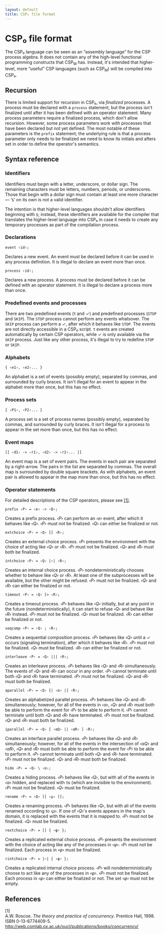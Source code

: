 ```yaml
---
layout: default
title: CSP₀ file format
---
```


# CSP₀ file format

The CSP₀ language can be seen as an “assembly language” for the CSP
process algebra.  It does not contain any of the high-level functional
programming constructs that CSP<sub>M</sub> has.  Instead, it's
intended that higher-level, more “useful” CSP languages (such as
CSP<sub>M</sub>) will be compiled into CSP₀.

## Recursion

There is limited support for recursion in CSP₀, via _finalized_
processes.  A process must be declared with a `process` statement, but
the process isn't finalized until after it has been defined with an
operator statement.  Many process parameters require a finalized
process, which don't allow recursion.  However, some process
parameters work with processes that have been declared but not yet
defined.  The most notable of these parameters is the `prefix`
statement; the underlying rule is that a process parameter only needs
to be finalized we need to know its initials and afters set in order
to define the operator's semantics.

## Syntax reference

### Identifiers

Identifiers must begin with a letter, underscore, or dollar sign.  The
remaining characters must be letters, numbers, periods, or
underscores.  Those that begin with a dollar sign must contain at
least one more character — ‘`$`’ on its own is not a valid identifier.

The intention is that higher-level languages shouldn't allow
identifiers beginning with `$`; instead, these identifiers are
available for the compiler that translates the higher-level language
into CSP₀ in case it needs to create any temporary processes as part
of the compilation process.

### Declarations

    event ‹id›;

Declares a new event.  An event must be declared before it can be used
in any process definition.  It is illegal to declare an event more
than once.

    process ‹id›;

Declares a new process.  A process must be declared before it can be
defined with an operator statement.  It is illegal to declare a
process more than once.

### Predefined events and processes

There are two predefined events (τ and ✓) and predefined processes
(`STOP` and `SKIP`).  The `STOP` process cannot perform any events
whatsover.  The `SKIP` process can perform a ✓, after which it behaves
like `STOP`.  The events are not directly accessible in a CSP₀ script.
τ events are created automatically by certain CSP operators, while ✓
is only available via the `SKIP` process.  Just like any other
process, it's illegal to try to redefine `STOP` or `SKIP`.

### Alphabets

    { ‹e1›, ‹e2›... }

An alphabet is a set of events (possibly empty), separated by commas,
and surrounded by curly braces.  It isn't illegal for an event to
appear in the alphabet more than once, but this has no effect.

### Process sets

    { ‹P1›, ‹P2›... }

A process set is a set of process names (possibly empty), separated by
commas, and surrounded by curly braces.  It isn't illegal for a
process to appear in the set more than once, but this has no effect.

### Event maps

    [[ ‹d1› -> ‹r1›, ‹d2› -> ‹r2›... ]]

An event map is a set of event pairs.  The events in each pair are
separated by a right-arrow.  The pairs in the list are separated by
commas.  The overall map is surrounded by double square brackets.  As
with alphabets, an event pair is allowed to appear in the map more
than once, but this has no effect.

### Operator statements

For detailed descriptions of the CSP operators, please see
[\[1\]](#bib1).

    prefix ‹P› = ‹e› -> ‹Q›;

Creates a prefix process.  _‹P›_ can perform an _‹e›_ event, after
which it behaves like _‹Q›_.  _‹P›_ must not be finalized.  _‹Q›_ can
either be finalized or not.

    extchoice ‹P› = ‹Q› [] ‹R›;

Creates an external choice process.  _‹P›_ presents the environment
with the choice of acting like _‹Q›_ or _‹R›_.  _‹P›_ must not be
finalized.  _‹Q›_ and _‹R›_ must both be finalized.

    intchoice ‹P› = ‹Q› |~| ‹R›;

Creates an internal choice process.  _‹P›_ nondeterministically
chooses whether to behave like _‹Q›_ or _‹R›_.  At least one of the
subprocesses will be available, but the other might be refused.  _‹P›_
must not be finalized.  _‹Q›_ and _‹R›_ can either be finalized or
not.

    timeout ‹P› = ‹Q› [> ‹R›;

Creates a timeout process.  _‹P›_ behaves like _‹Q›_ initially, but at
any point in the future (nondeterministically), it can start to refuse
_‹Q›_ and behave like _‹R›_ instead.  _‹P›_ must not be finalized.
_‹Q›_ must be finalized.  _‹R›_ can either be finalized or not.

    seqcomp ‹P› = ‹Q› ; ‹R›;

Creates a sequential composition process.  _‹P›_ behaves like _‹Q›_
until a ✓ occurs (signaling termination), after which it behaves like
_‹R›_.  _‹P›_ must not be finalized.  _‹Q›_ must be finalized.  _‹R›_
can either be finalized or not.

    interleave ‹P› = ‹Q› ||| ‹R›;

Creates an interleave process.  _‹P›_ behaves like _‹Q›_ and _‹R›_
simultaneously.  The events of _‹Q›_ and _‹R›_ can occur in any order.
_‹P›_ cannot terminate until both _‹Q›_ and _‹R›_ have terminated.
_‹P›_ must not be finalized.  _‹Q›_ and _‹R›_ must both be finalized.

    aparallel ‹P› = ‹Q› [| ‹α› |] ‹R›;

Creates an alphabetized parallel process.  _‹P›_ behaves like _‹Q›_
and _‹R›_ simultaneously; however, for all of the events in _‹α›_,
_‹Q›_ and _‹R›_ must both be able to perform the event for _‹P›_ to be
able to perform it.  _‹P›_ cannot terminate until both _‹Q›_ and _‹R›_
have terminated.  _‹P›_ must not be finalized.  _‹Q›_ and _‹R›_ must
both be finalized.

    iparallel ‹P› = ‹Q› [ ‹αQ› || ‹αR› ] ‹R›;

Creates an interface parallel process.  _‹P›_ behaves like _‹Q›_ and
_‹R›_ simultaneously; however, for all of the events in the
intersection of _‹αQ›_ and _‹αR›_, _‹Q›_ and _‹R›_ must both be able
to perform the event for _‹P›_ to be able to perform it.  _‹P›_ cannot
terminate until both _‹Q›_ and _‹R›_ have terminated.  _‹P›_ must not
be finalized.  _‹Q›_ and _‹R›_ must both be finalized.

    hide ‹P› = ‹Q› \ ‹α›;

Creates a hiding process.  _‹P›_ behaves like _‹Q›_, but with all of
the events in _‹α›_ hidden, and replaced with τs (which are invisible
to the environment).  _‹P›_ must not be finalized.  _‹Q›_ must be
finalized.

    rename ‹P› = ‹Q› [[ ‹μ› ]];

Creates a renaming process.  _‹P›_ behaves like _‹Q›_, but with all of
the events renamed occording to _‹μ›_.  If one of _‹Q›_'s events
appears in the map's domain, it is replaced with the events that it is
mapped to.  _‹P›_ must not be finalized.  _‹Q›_ must be finalized.

    rextchoice ‹P› = [] { ‹φ› };

Creates a replicated external choice process.  _‹P›_ presents the
environment with the choice of acting like any of the processes in
_‹φ›_.  _‹P›_ must not be finalized.  Each process in _‹φ›_ must be
finalized.

    rintchoice ‹P› = |~| { ‹φ› };

Creates a replicated internal choice process.  _‹P›_ will
nondeterministically choose to act like any of the processes in _‹φ›_.
_‹P›_ must not be finalized.  Each process in _‹φ›_ can either be
finalized or not.  The set _‹φ›_ must not be empty.


## References

<a name="bib1"/>
<div class="reference">
  <div class="citation_number">[1]</div>
  <div class="citation">
    A.W. Roscoe.  <em>The theory and practice of concurrency</em>.
    Prentice Hall, 1998.  ISBN
    0-13-6774409-5.  <a href="http://web.comlab.ox.ac.uk/oucl/publications/books/concurrency/">http://web.comlab.ox.ac.uk/oucl/publications/books/concurrency/</a>
  </div>
</div>
